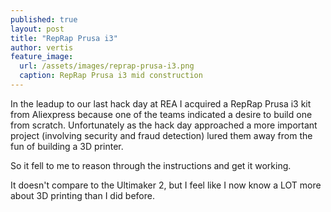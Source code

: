 ```yaml
---
published: true
layout: post
title: "RepRap Prusa i3"
author: vertis
feature_image:
  url: /assets/images/reprap-prusa-i3.png
  caption: RepRap Prusa i3 mid construction
---
```

In the leadup to our last hack day at REA I acquired a RepRap Prusa i3 kit from Aliexpress because one of the teams indicated a desire to build one from scratch. Unfortunately as the hack day approached a more important project (involving security and fraud detection) lured them away from the fun of building a 3D printer.

So it fell to me to reason through the instructions and get it working.

It doesn't compare to the Ultimaker 2, but I feel like I now know a LOT more about 3D printing than I did before.
